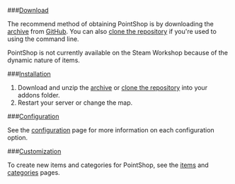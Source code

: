 ###<a href="#download" name="download">Download</a>

The recommend method of obtaining PointShop is by downloading the [archive](https://github.com/adamdburton/pointshop/archive/master.zip) from [GitHub](https://github.com/adamdburton/pointshop). You can also [clone the repository](https://github.com/adamdburton/pointshop) if you're used to using the command line.

PointShop is not currently available on the Steam Workshop because of the dynamic nature of items.

###<a href="#installation" name="installation">Installation</a>

1. Download and unzip the [archive](https://github.com/adamdburton/pointshop/archive/master.zip) or [clone the repository](https://github.com/adamdburton/pointshop) into your addons folder.
2. Restart your server or change the map.

###<a href="#configuration" name="configuration">Configuration</a>

See the [configuration](/configuration) page for more information on each configuration option.

###<a href="#customization" name="customization">Customization</a>

To create new items and categories for PointShop, see the [items](/items) and [categories](/categories) pages.
